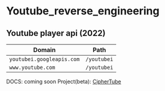 # Youtube_reverse_engineering
## Youtube player api (2022)
|Domain|Path|
|----|----|
|`youtubei.googleapis.com`|`/youtubei`|
|`www.youtube.com`|`/youtubei`|

DOCS: coming soon
Project(beta): [CipherTube](https://github.com/dev-kiri/CipherTube)
